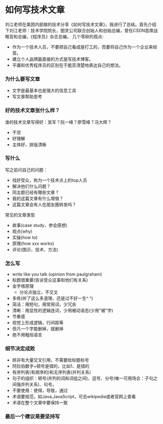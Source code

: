 # 如何写技术文章
刘江老师在美团内部做的技术分享《如何写技术文章》，我进行了总结。首先介绍下刘江老师：技术学院院长，图灵公司联合创始人和创始总编，曾任CSDN首席战略官和总编，《程序员》杂志总编。
几个零碎的观点:

- 作为一个技术人员，不要把自己看成是打工的，而要将自己作为一个企业来经营。
- 建立个人品牌最直接的方式是写技术博客。
- 平庸和优秀程序员的区别在于能否清楚地表达自己的想法。

### 为什么要写文章

- 文字是最基本也是强大的信息工具
- 写文章帮助思考


### 好的技术文章张什么样？
谁的技术文章写得好：吴军？阮一峰？廖雪峰？冯大辉？

- 干货
- 好理解
- 主体好，排版清晰


### 写什么
写之前问自己的问题：

- 找好受众，称为一个技术点上的top人员
- 解决他们什么问题？
- 同主题已经有哪些文章？
- 我的这篇文章有什么增值？
- 这篇文章会有人在朋友圈转发吗？

常见的文章类型

- 故事(case study，参会感想)
- 观点(why)
- 实操(how to)
- 原理(how xxx works)
- 评论(图示、技术、方法)

### 怎么写
- write like you talk (opinion from paulgraham)
- 标题很重要(告诉受众这事和他们有关系)
- 金字塔原理
    - 分论点独立，不交叉
- 多练(听了这么多道理，还是过不好一生^ ^)
- 简洁：用短句，用常用词，少冗余
- 清晰：用显性的逻辑连词，少用被动语态(少用"被"字)
- 节奏感
- 视觉上形成逻辑，行间距等
- 但凡一个字能删掉，就删掉
- 绝不用粗俗语言

### 细节决定成败
- 除非有大量交叉引用，不需要给标题标号
- 阿拉伯数字+顿号是错的，比如1、是错的
- 有序列表(有顺序的)和无序列表(并列关系)
- 句子的组织：顿号(并列的词和词组之间)、逗号、分号(唯一可用场合：子句之间强并列关系)、句号。
- 不要使用：使得，导致，通过
- 术语要规范，如Java,JavaScript，可去wikipedia或者官网上查看
- 术语在整个文章中要保持一致

### 最后一个建议是要坚持写
